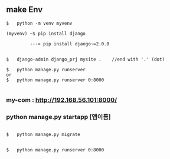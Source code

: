
##  make Env

```
$   python -m venv myvenv

(myvenv) ~$ pip install django

         ---> pip install django~=2.0.0


$   django-admin django_prj mysite .    //end with '.' (dot)

$   python manage.py runserver
or
$   python manage.py runserver 0:8000


```



###  my-com  :   http://192.168.56.101:8000/


###  python manage.py startapp [앱이름]

```

$   python manage.py migrate


$   python manage.py runserver 0:8000
```


